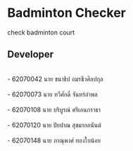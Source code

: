 # Badminton Checker
check badminton court
<h2>Developer</h2><br>
  - 62070042 นาย ชนาธิป อมรชีวศิลปกุล <br><br>
  - 62070073 นาย ทวีศักดิ์ จันทร์อำพล <br><br>
  - 62070108 นาย บริบูรณ์ ศรีเอนกราธา <br><br>
  - 62070120 นาย ปิยปาณ สุขมากอนันต์ <br><br>
  - 62070148 นาย ภาณุพงศ์ ทองใบน้อย
  
